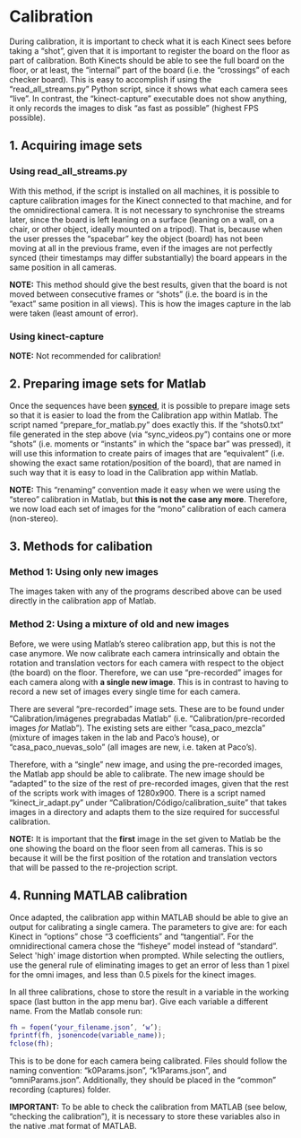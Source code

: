 # Calibration

During calibration, it is important to check what it is each Kinect sees before taking a “shot”, given that it is important to register the board on the floor as part of calibration. Both Kinects should be able to see the full board on the floor, or at least, the “internal” part of the board (i.e. the “crossings” of each checker board). This is easy to accomplish if using the “read_all_streams.py” Python script, since it shows what each camera sees “live”. In contrast, the “kinect-capture” executable does not show anything, it only records the images to disk “as fast as possible” (highest FPS possible).

## 1. Acquiring image sets

### Using read_all_streams.py

With this method, if the script is installed on all machines, it is possible to capture calibration images for the Kinect connected to that machine, and for the omnidirectional camera. It is not necessary to synchronise the streams later, since the board is left leaning on a surface (leaning on a wall, on a chair, or other object, ideally mounted on a tripod). That is, because when the user presses the “spacebar” key the object (board) has not been moving at all in the previous frame, even if the images are not perfectly synced (their timestamps may differ substantially) the board appears in the same position in all cameras.

**NOTE:** This method should give the best results, given that the board is not moved between consecutive frames or “shots” (i.e. the board is in the “exact” same position in all views). This is how the images capture in the lab were taken (least amount of error).

### Using kinect-capture

**NOTE:** Not recommended for calibration!

## 2. Preparing image sets for Matlab

Once the sequences have been **[synced](sync.md)**, it is possible to prepare image sets so that it is easier to load the from the Calibration app within Matlab. The script named “prepare_for_matlab.py” does exactly this. If the “shots0.txt” file generated in the step above (via “sync_videos.py”) contains one or more  “shots” (i.e. moments or “instants” in which the “space bar” was pressed), it will use this information to create pairs of images that are “equivalent” (i.e. showing the exact same rotation/position of the board), that are named in such way that it is easy to load in the Calibration app within Matlab.

**NOTE:** This “renaming” convention made it easy when we were using the “stereo” calibration in Matlab, but **this is not the case any more**. Therefore, we now load each set of images for the “mono” calibration of each camera (non-stereo).

## 3. Methods for calibation

### Method 1: Using only new images

The images taken with any of the programs described above can be used directly in the calibration app of Matlab.

### Method 2: Using a mixture of old and new images

Before, we were using Matlab’s stereo calibration app, but this is not the case anymore. We now calibrate each camera intrinsically and obtain the rotation and translation vectors for each camera with respect to the object (the board) on the floor. Therefore, we can use “pre-recorded” images for each camera along with **a single new image**. This is in contrast to having to record a new set of images every single time for each camera.

There are several “pre-recorded” image sets. These are to be found under “Calibration/imágenes pregrabadas Matlab” (i.e. “Calibration/pre-recorded images *for* Matlab”). The existing sets are either “casa_paco_mezcla” (mixture of images taken in the lab and Paco’s house), or “casa_paco_nuevas_solo” (all images are new, i.e. taken at Paco’s).

Therefore, with a “single” new image, and using the pre-recorded images, the Matlab app should be able to calibrate. The new image should be “adapted” to the size of the rest of pre-recorded images, given that the rest of the scripts work with images of 1280x900. There is a script named “kinect_ir_adapt.py” under “Calibration/Código/calibration_suite” that takes images in a directory and adapts them to the size required for successful calibration.

**NOTE:** It is important that the **first** image in the set given to Matlab be the one showing the board on the floor seen from all cameras. This is so because it will be the first position of the rotation and translation vectors that will be passed to the re-projection script.



## 4. Running MATLAB calibration

Once adapted, the calibration app within MATLAB should be able to give an output for calibrating a single camera. The parameters to give are: for each Kinect in “options” chose “3 coefficients” and “tangential”. For the omnidirectional camera chose the “fisheye” model instead of “standard”. Select 'high' image distortion when prompted. While selecting the outliers, use the general rule of eliminating images to get an error of less than 1 pixel for the omni images, and less than 0.5 pixels for the kinect images.

In all three calibrations, chose to store the result in a variable in the working space (last button in the app menu bar). Give each variable a different name. From the Matlab console run:

```matlab
fh = fopen(‘your_filename.json’, ‘w’);
fprintf(fh, jsonencode(variable_name));
fclose(fh);
```

This is to be done for each camera being calibrated. Files should follow the naming convention: “k0Params.json”, “k1Params.json”, and “omniParams.json”. Additionally, they should be placed in the “common” recording (captures) folder.

**IMPORTANT:** To be able to check the calibration from MATLAB (see below, “checking the calibration”), it is necessary to store these variables also in the native .mat format of MATLAB.